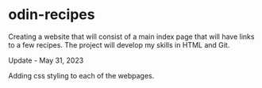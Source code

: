 # odin-recipes

Creating a website that will consist of a main index page that will have links
to a few recipes. The project will develop my skills in HTML and Git.

Update - May 31, 2023

Adding css styling to each of the webpages.